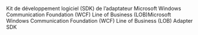<span data-ttu-id="6ab8c-101">Kit de développement logiciel (SDK) de l’adaptateur Microsoft Windows Communication Foundation (WCF) Line of Business (LOB)</span><span class="sxs-lookup"><span data-stu-id="6ab8c-101">Microsoft Windows Communication Foundation (WCF) Line of Business (LOB) Adapter SDK</span></span>